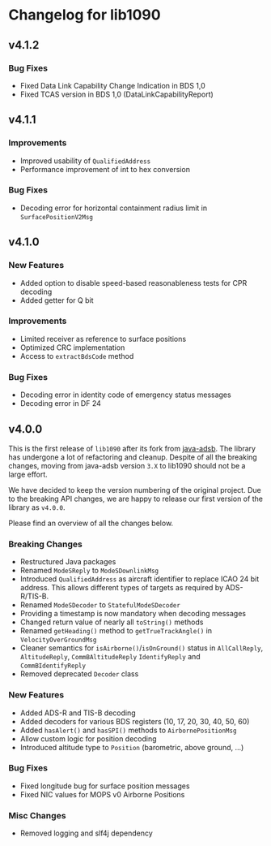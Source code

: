 # Changelog for lib1090

## v4.1.2

### Bug Fixes
- Fixed Data Link Capability Change Indication in BDS 1,0
- Fixed TCAS version in BDS 1,0 (DataLinkCapabilityReport)


## v4.1.1

### Improvements
- Improved usability of `QualifiedAddress`
- Performance improvement of int to hex conversion

### Bug Fixes
- Decoding error for horizontal containment radius limit in `SurfacePositionV2Msg`


## v4.1.0

### New Features
- Added option to disable speed-based reasonableness tests for CPR decoding
- Added getter for Q bit

### Improvements
- Limited receiver as reference to surface positions
- Optimized CRC implementation
- Access to `extractBdsCode` method

### Bug Fixes
- Decoding error in identity code of emergency status messages
- Decoding error in DF 24


## v4.0.0

This is the first release of `lib1090` after its fork from [java-adsb](https://github.com/openskynetwork/java-adsb).
The library has undergone a lot of refactoring and cleanup. Despite of all the breaking changes, moving from java-adsb
version `3.X` to lib1090 should not be a large effort.

We have decided to keep the version numbering of the original project. Due to the breaking API changes, we are happy
to release our first version of the library as `v4.0.0`.

Please find an overview of all the changes below.

### Breaking Changes
- Restructured Java packages
- Renamed `ModeSReply` to `ModeSDownlinkMsg`
- Introduced `QualifiedAddress` as aircraft identifier to replace ICAO 24 bit address.
  This allows different types of targets as required by ADS-R/TIS-B.
- Renamed `ModeSDecoder` to `StatefulModeSDecoder`
- Providing a timestamp is now mandatory when decoding messages
- Changed return value of nearly all `toString()` methods
- Renamed `getHeading()` method to `getTrueTrackAngle()` in `VelocityOverGroundMsg`
- Cleaner semantics for `isAirborne()`/`isOnGround()` status in `AllCallReply`, `AltitudeReply`, `CommBAltitudeReply`
  `IdentifyReply` and `CommBIdentifyReply`
- Removed deprecated `Decoder` class

### New Features
- Added ADS-R and TIS-B decoding
- Added decoders for various BDS registers (10, 17, 20, 30, 40, 50, 60)
- Added `hasAlert()` and `hasSPI()` methods to `AirbornePositionMsg`
- Allow custom logic for position decoding
- Introduced altitude type to `Position` (barometric, above ground, ...)

### Bug Fixes
- Fixed longitude bug for surface position messages
- Fixed NIC values for MOPS v0 Airborne Positions

### Misc Changes
- Removed logging and slf4j dependency
